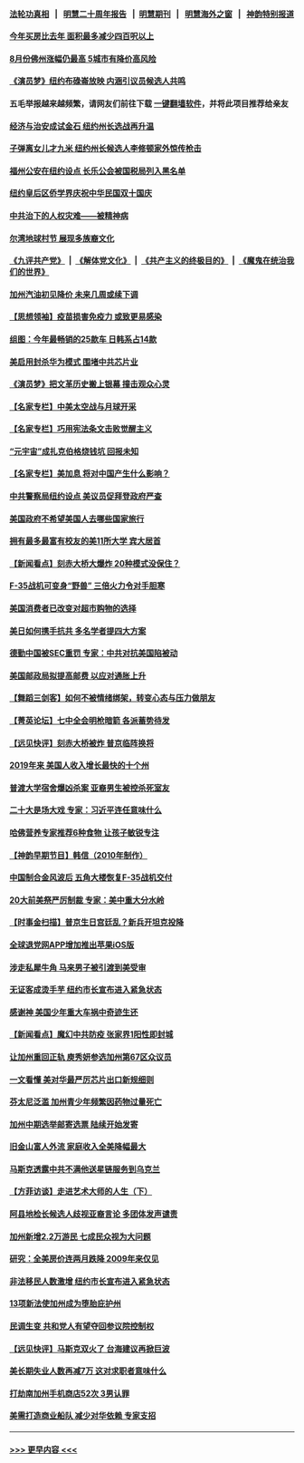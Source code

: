 #### [法轮功真相](https://github.com/gfw-breaker/truth/blob/master/README.md?t=0) &nbsp;&nbsp;|&nbsp;&nbsp; [明慧二十周年报告](https://github.com/gfw-breaker/mh-reports/blob/master/README.md?t=0) &nbsp;&nbsp;|&nbsp;&nbsp;[明慧期刊](https://github.com/gfw-breaker/mh-qikan) &nbsp;&nbsp;|&nbsp;&nbsp; [明慧海外之窗](https://github.com/gfw-breaker/mh-news/blob/master/README.md?t=0) &nbsp;&nbsp;|&nbsp;&nbsp; [神韵特别报道](https://github.com/gfw-breaker/mh-news/blob/master/shenyun.md?t=0)
#### [今年买房比去年 面积最多减少四百呎以上](../pages/nsc412/n13842215.md?t=10101950) 
#### [8月份佛州涨幅仍最高 5城市有降价高风险](../pages/nsc412/n13842199.md?t=10101950) 
#### [《演员梦》纽约布碌崙放映 内涵引议员候选人共鸣](../pages/nsc412/n13842139.md?t=10101950) 
#### 五毛举报越来越频繁，请网友们前往下载 [一键翻墙软件](https://github.com/gfw-breaker/ssr-accounts)，并将此项目推荐给亲友
#### [经济与治安成试金石 纽约州长选战再升温](../pages/nsc412/n13842122.md?t=10101950) 
#### [子弹离女儿才九米 纽约州长候选人李修顿家外惊传枪击](../pages/nsc412/n13842117.md?t=10101950) 
#### [福州公安在纽约设点 长乐公会被国税局列入黑名单](../pages/nsc412/n13842120.md?t=10101950) 
#### [纽约皇后区侨学界庆祝中华民国双十国庆](../pages/nsc412/n13842124.md?t=10101950) 
#### [中共治下的人权灾难——被精神病](../pages/nsc412/n13842138.md?t=10101950) 
#### [尔湾地球村节 展现多族裔文化](../pages/nsc412/n13842077.md?t=10101950) 
#### [《九评共产党》](https://github.com/begood0513/9ping.md/blob/master/README.md) &nbsp;|&nbsp; [《解体党文化》](../../../../jtdwh.md/blob/master/README.md)  &nbsp;|&nbsp; [《共产主义的终极目的》](../../../../gczydzjmd.md/blob/master/README.md) &nbsp;|&nbsp; [《魔鬼在统治我们的世界》](../../../../mgztzwmdsj.md/blob/master/README.md) 
#### [加州汽油初见降价 未来几周或续下调](../pages/nsc412/n13842066.md?t=10101950) 
#### [【思想领袖】疫苗损害免疫力 或致更易感染](../pages/nsc412/n13821090.md?t=10101950) 
#### [组图：今年最畅销的25款车 日韩系占14款](../pages/nsc412/n13840579.md?t=10101950) 
#### [美启用封杀华为模式 围堵中共芯片业](../pages/nsc412/n13841949.md?t=10101950) 
#### [《演员梦》把文革历史搬上银幕 撞击观众心灵](../pages/nsc412/n13841994.md?t=10101950) 
#### [【名家专栏】中美太空战与月球开采](../pages/nsc412/n13841824.md?t=10101950) 
#### [【名家专栏】巧用宪法条文击败觉醒主义](../pages/nsc412/n13841826.md?t=10101950) 
#### [“元宇宙”成扎克伯格烧钱坑 回报未知](../pages/nsc412/n13841576.md?t=10101950) 
#### [【名家专栏】美加息 将对中国产生什么影响？](../pages/nsc412/n13841817.md?t=10101950) 
#### [中共警察局纽约设点 美议员促拜登政府严查](../pages/nsc412/n13841856.md?t=10101950) 
#### [美国政府不希望美国人去哪些国家旅行](../pages/nsc412/n13837562.md?t=10101950) 
#### [拥有最多最富有校友的美11所大学 宾大居首](../pages/nsc412/n13841604.md?t=10101950) 
#### [【新闻看点】刻赤大桥大爆炸 20种模式没保住？](../pages/nsc412/n13841437.md?t=10101950) 
#### [F-35战机可变身“野兽” 三倍火力令对手胆寒](../pages/nsc412/n13841499.md?t=10101950) 
#### [美国消费者已改变对超市购物的选择](../pages/nsc412/n13841585.md?t=10101950) 
#### [美日如何携手抗共 多名学者提四大方案](../pages/nsc412/n13839159.md?t=10101950) 
#### [德勤中国被SEC重罚 专家：中共对抗美国陷被动](../pages/nsc412/n13841588.md?t=10101950) 
#### [美国邮政局拟提高邮费 以应对通胀上升](../pages/nsc412/n13841568.md?t=10101950) 
#### [【舞蹈三剑客】如何不被情绪绑架，转变心态与压力做朋友](../pages/nsc412/n13841546.md?t=10101950) 
#### [【菁英论坛】七中全会明枪暗箭 各派蓄势待发](../pages/nsc412/n13841540.md?t=10101950) 
#### [【远见快评】刻赤大桥被炸 普京临阵换将](../pages/nsc412/n13841578.md?t=10101950) 
#### [2019年来 美国人收入增长最快的十个州](../pages/nsc412/n13841563.md?t=10101950) 
#### [普渡大学宿舍爆凶杀案 亚裔男生被控杀死室友](../pages/nsc412/n13841571.md?t=10101950) 
#### [二十大是场大戏 专家：习近平连任意味什么](../pages/nsc412/n13841544.md?t=10101950) 
#### [哈佛营养专家推荐6种食物 让孩子敏锐专注](../pages/nsc412/n13841519.md?t=10101950) 
#### [【神韵早期节目】韩信（2010年制作）](../pages/nsc412/n13841517.md?t=10101950) 
#### [中国制合金风波后 五角大楼恢复F-35战机交付](../pages/nsc412/n13841536.md?t=10101950) 
#### [20大前美祭严厉制裁 专家：美中重大分水岭](../pages/nsc412/n13841523.md?t=10101950) 
#### [【时事金扫描】普京生日宫廷乱？新兵开坦克投降](../pages/nsc412/n13841088.md?t=10101950) 
#### [全球退党网APP增加推出苹果iOS版](../pages/nsc412/n13841166.md?t=10101950) 
#### [涉走私犀牛角 马来男子被引渡到美受审](../pages/nsc412/n13841209.md?t=10101950) 
#### [无证客成烫手芋 纽约市长宣布进入紧急状态](../pages/nsc412/n13841163.md?t=10101950) 
#### [感谢神 美国少年重大车祸中奇迹生还](../pages/nsc412/n13841259.md?t=10101950) 
#### [【新闻看点】魔幻中共防疫 张家界1阳性即封城](../pages/nsc412/n13841062.md?t=10101950) 
#### [让加州重回正轨 庾秀妍参选加州第67区众议员](../pages/nsc412/n13841244.md?t=10101950) 
#### [一文看懂 美对华最严厉芯片出口新规细则](../pages/nsc412/n13841067.md?t=10101950) 
#### [芬太尼泛滥 加州青少年频繁因药物过量死亡](../pages/nsc412/n13841241.md?t=10101950) 
#### [加州中期选举邮寄选票 陆续开始发寄](../pages/nsc412/n13841236.md?t=10101950) 
#### [旧金山富人外流 家庭收入全美降幅最大](../pages/nsc412/n13841232.md?t=10101950) 
#### [马斯克透露中共不满他送星链服务到乌克兰](../pages/nsc412/n13841104.md?t=10101950) 
#### [【方菲访谈】走进艺术大师的人生（下）](../pages/nsc412/n13841137.md?t=10101950) 
#### [阿县地检长候选人歧视亚裔言论 多团体发声谴责](../pages/nsc412/n13841161.md?t=10101950) 
#### [加州新增2.2万游民 七成民众视为大问题](../pages/nsc412/n13841160.md?t=10101950) 
#### [研究：全美房价连两月跌降 2009年来仅见](../pages/nsc412/n13841148.md?t=10101950) 
#### [非法移民人数激增 纽约市长宣布进入紧急状态](../pages/nsc412/n13841108.md?t=10101950) 
#### [13项新法使加州成为堕胎庇护州](../pages/nsc412/n13841136.md?t=10101950) 
#### [民调生变 共和党人有望夺回参议院控制权](../pages/nsc412/n13841003.md?t=10101950) 
#### [【远见快评】马斯克双火了 台海建议再掀巨波](../pages/nsc412/n13841116.md?t=10101950) 
#### [美长期失业人数再减7万 这对求职者意味什么](../pages/nsc412/n13841090.md?t=10101950) 
#### [打劫南加州手机商店52次 3男认罪](../pages/nsc412/n13841110.md?t=10101950) 
#### [美需打造商业船队 减少对华依赖 专家支招](../pages/nsc412/n13841099.md?t=10101950) 

----
#### [ >>> 更早内容 <<< ](../indexes/nsc412-earlier.md)
